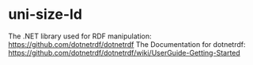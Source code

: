 # uni-size-ld

The .NET library used for RDF manipulation: https://github.com/dotnetrdf/dotnetrdf
The Documentation for dotnetrdf: https://github.com/dotnetrdf/dotnetrdf/wiki/UserGuide-Getting-Started
